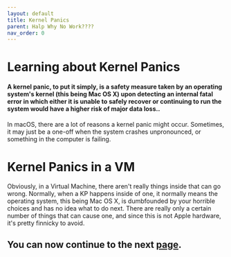 ```yaml
---
layout: default
title: Kernel Panics
parent: Halp Why No Work????
nav_order: 0
---
```


# Learning about Kernel Panics
#### A kernel panic, to put it simply, is a safety measure taken by an operating system's kernel (this being Mac OS X) upon detecting an internal fatal error in which either it is unable to safely recover or continuing to run the system would have a higher risk of major data loss..

In macOS, there are a lot of reasons a kernel panic might occur. Sometimes, it may just be a one-off when the system crashes unpronounced, or something in the computer is failing. 

# Kernel Panics in a VM

Obviously, in a Virtual Machine, there aren't really things inside that can go wrong. Normally, when a KP happens inside of one, it normally means the operating system, this being Mac OS X, is dumbfounded by your horrible choices and has no idea what to do next. There are really only a certain number of things that can cause one, and since this is not Apple hardware, it's pretty finnicky to avoid.

## You can now continue to the next <a href="/index/02-XML.md">page</a>.
